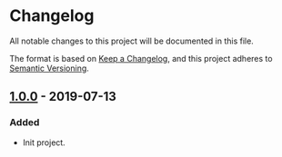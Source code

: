# Changelog

All notable changes to this project will be documented in this file.

The format is based on [Keep a Changelog](https://keepachangelog.com/en/1.0.0/),
and this project adheres to [Semantic Versioning](https://semver.org/spec/v2.0.0.html).

## [1.0.0] - 2019-07-13

### Added

- Init project.

[1.0.0]: https://github.com/chmyaf/gradle-plugin-libcenses/releases/tag/1.0.0

